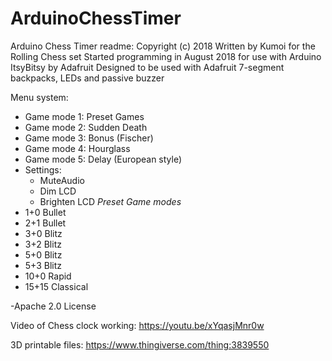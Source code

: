 # ArduinoChessTimer
Arduino Chess Timer readme:
Copyright (c) 2018 Written by Kumoi for the Rolling Chess set
Started programming in August 2018 for use with Arduino ItsyBitsy by Adafruit
Designed to be used with Adafruit 7-segment backpacks, LEDs and passive buzzer

Menu system:
  - Game mode 1: Preset Games
  - Game mode 2: Sudden Death
  - Game mode 3: Bonus (Fischer)
  - Game mode 4: Hourglass
  - Game mode 5: Delay (European style)
  - Settings:
    - MuteAudio
    - Dim LCD
    - Brighten LCD
*Preset Game modes*
  - 1+0 Bullet
  - 2+1 Bullet
  - 3+0 Blitz
  - 3+2 Blitz
  - 5+0 Blitz
  - 5+3 Blitz
  - 10+0 Rapid
  - 15+15 Classical
  
  -Apache 2.0 License
  
  Video of Chess clock working: https://youtu.be/xYqasjMnr0w
  
  3D printable files: https://www.thingiverse.com/thing:3839550
